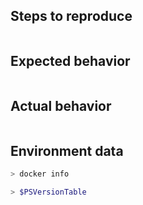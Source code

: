 <!--

For Windows PowerShell 5.1 issues, suggestions, or feature requests please use the following link instead:
- Windows PowerShell [UserVoice](https://windowsserver.uservoice.com/forums/301869-powershell)

If it is a bug report:
- make sure you are able to repro it on the latest released version. 
- Search the existing issues.
- Fill out the following repro template:

If it's not a bug, please remove the template and elaborate the issue in your own words.
-->

Steps to reproduce
------------------

```powershell

```

Expected behavior
-----------------

```none

```

Actual behavior
---------------

```none

```

Environment data
----------------

<!-- provide the docker info -->

```sh
> docker info

```

<!-- provide the output of $PSVersionTable -->

```powershell
> $PSVersionTable

```
